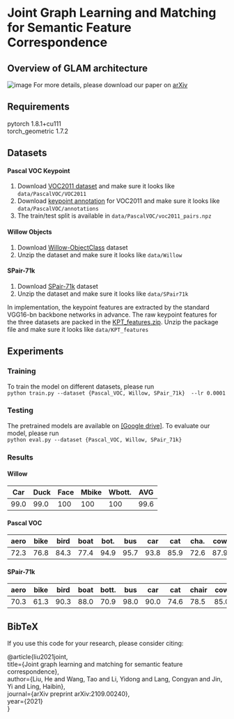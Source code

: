 # Joint Graph Learning and Matching for Semantic Feature Correspondence

## Overview of GLAM architecture
![image](https://user-images.githubusercontent.com/86004891/141059865-e6490804-6eae-4fdb-9499-ed4b36e5fa82.png)
For more details, please download our paper on [arXiv](https://arxiv.org/abs/2109.00240)

## Requirements
pytorch           1.8.1+cu111  
torch_geometric   1.7.2

## Datasets
#### Pascal VOC Keypoint 
1. Download [VOC2011 dataset](http://host.robots.ox.ac.uk/pascal/VOC/voc2011/index.html) and make sure it looks like `data/PascalVOC/VOC2011` 
2. Download [keypoint annotation](https://www2.eecs.berkeley.edu/Research/Projects/CS/vision/shape/poselets/voc2011_keypoints_Feb2012.tgz) for VOC2011 and make sure it looks like `data/PascalVOC/annotations`
3. The train/test split is available in `data/PascalVOC/voc2011_pairs.npz`
  
#### Willow Objects 
1. Download [Willow-ObjectClass](http://www.di.ens.fr/willow/research/graphlearning/WILLOW-ObjectClass_dataset.zip) dataset
2. Unzip the dataset and make sure it looks like `data/Willow`

#### SPair-71k
1. Download [SPair-71k](http://cvlab.postech.ac.kr/research/SPair-71k/data/SPair-71k.tar.gz) dataset
2. Unzip the dataset and make sure it looks like `data/SPair71k`

In implementation, the keypoint features are extracted by the standard VGG16-bn backbone networks in advance. The raw keypoint features for the three datasets are packed in the [KPT_features.zip](https://drive.google.com/file/d/14iApmo8u0XJ81-3OIz6Y-tVZAJaQokTT/view?usp=sharing). Unzip the package file and make sure it looks like `data/KPT_features`

## Experiments
### Training
To train the model on different datasets, please run  
`python train.py --dataset {Pascal_VOC, Willow, SPair_71k}  --lr 0.0001`
### Testing
The pretrained models are available on [[Google drive]](https://drive.google.com/file/d/1HBIvwjegb9SGKlIzrEVtpkeTc29fL9X_/view?usp=sharing). 
To evaluate our model, please run  
`python eval.py --dataset {Pascal_VOC, Willow, SPair_71k}`

### Results

#### Willow
Car  |Duck  | Face |Mbike | Wbott. | AVG  | 
---- | ---- | ---- | ---- | ---- | -----|
99.0 | 99.0 |  100 |  100 |  100 |99.6 | 


#### Pascal VOC
aero | bike | bird | boat | bot. | bus  | car  | cat  | cha. | cow  | tab.|  dog | hor. | mbi. | per. | pla. | she. | sofa | tra. |  tv  | AVG  |
---- | ---- | ---- | ---- | ---- | -----| ---- | ---- | ---- | ---- | --- | ---- | ---- | ---- | ---- | ---- | ---- | ---- | ---- | ---- | ---- | 
72.3 | 76.8 | 84.3 | 77.4 | 94.9 | 95.7 | 93.8 | 85.9 | 72.6 | 87.9 | 100 | 86.2 | 85.2 | 85.3 | 71.4 | 98.9 | 83.8 | 80.5 | 98.8 | 92.8 | 86.2 |

#### SPair-71k
aero | bike | bird | boat | bott.| bus  |  car | cat  | chair| cow  | dog | hor. | mbi. | per. | plant| she. | train|  tv  | AVG  |
---- | ---- | ---- | ---- | ---- | -----| ---- | ---- | ---- | ---- | --- | ---- | ---- | ---- | ---- | ---- | ---- | ---- | ---- |
70.3 | 61.3 | 90.3 | 88.0 | 70.9 | 98.0 | 90.0 | 74.6 | 78.5 | 85.0 | 74.5| 76.9 | 75.8 | 79.6 | 99.2 | 79.1 | 92.2 | 99.9 | 82.5 |

## BibTeX
If you use this code for your research, please consider citing:

@article{liu2021joint,  
  title={Joint graph learning and matching for semantic feature correspondence},  
  author={Liu, He and Wang, Tao and Li, Yidong and Lang, Congyan and Jin, Yi and Ling, Haibin},  
  journal={arXiv preprint arXiv:2109.00240},  
  year={2021}  
} 
